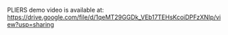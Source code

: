 PLIERS demo video is available at:
https://drive.google.com/file/d/1qeMT29GGDk_VEb17TEHsKcoiDPFzXNIp/view?usp=sharing
